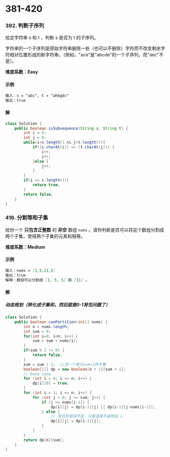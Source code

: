 # 381-420

### 392. 判断子序列

给定字符串 s 和 t ，判断 s 是否为 t 的子序列。

字符串的一个子序列是原始字符串删除一些（也可以不删除）字符而不改变剩余字符相对位置形成的新字符串。（例如，"ace"是"abcde"的一个子序列，而"aec"不是）。

**难度系数：Easy**

#### 示例

```markdown
输入：s = "abc", t = "ahbgdc"
输出：true
```

#### 解

```java
class Solution {
    public boolean isSubsequence(String s, String t) {
        int i = 0;
        int j = 0;
        while(i<s.length() && j<t.length()){
            if((s.charAt(i)) == (t.charAt(j))) {
                i++;
                j++;
            }else {
                j++;
            }
        }
        if(i == s.length()){
            return true;
        }
        return false;
    }
}
```



### 416. 分割等和子集

给你一个 **只包含正整数** 的 **非空** 数组 `nums` 。请你判断是否可以将这个数组分割成两个子集，使得两个子集的元素和相等。


**难度系数：Medium**

#### 示例

```markdown
输入：nums = [1,5,11,5]
输出：true
解释：数组可以分割成 [1, 5, 5] 和 [11] 。
```

#### 解

##### 动态规划（转化成子集和，然后就是0-1背包问题了）


```java
class Solution {
    public boolean canPartition(int[] nums) {
        int n = nums.length;
        int sum = 0;
        for(int i=0; i<n; i++) {
            sum = sum + nums[i];
        }
        if(sum % 2 != 0) {
            return false;
        }
        sum = sum / 2;  //求一个和为sum/2的子集       
        boolean[][] dp = new boolean[n + 1][sum + 1];
        // base case
        for (int i = 0; i <= n; i++) {
            dp[i][0] = true;
        }
        for (int i = 1; i <= n; i++) {
            for (int j = 0; j <= sum; j++) {
                if (j >= nums[i-1]) {
                    dp[i][j] = dp[i-1][j] || dp[i-1][j-nums[i-1]];
                } else {
                    // 背包的空间不足，只能选择不装物品 i
                    dp[i][j] = dp[i-1][j];
                }
            }
        }
        return dp[n][sum];
    }   
}
```





